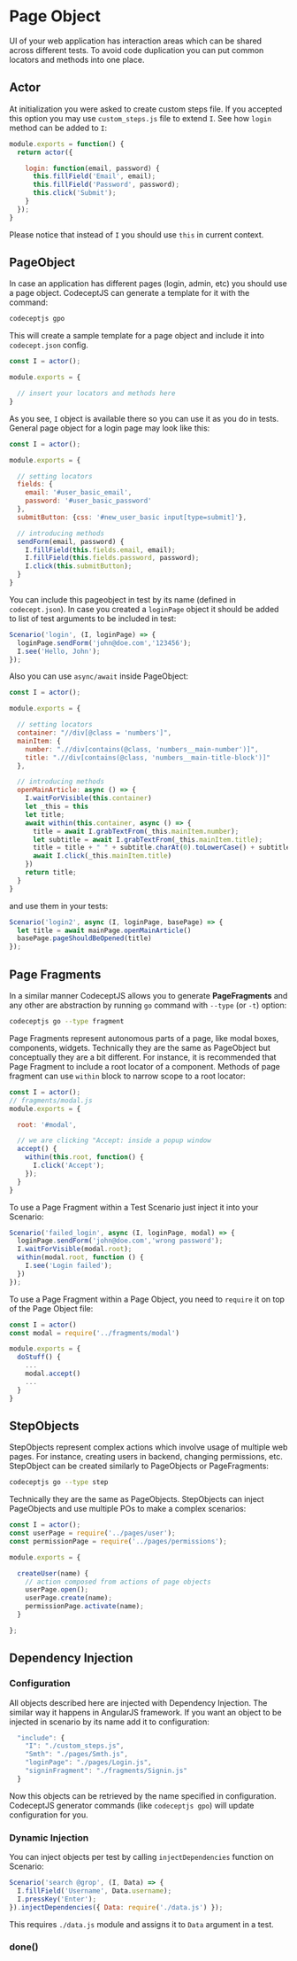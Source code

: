 # Page Object

UI of your web application has interaction areas which can be shared across different tests.
To avoid code duplication you can put common locators and methods into one place.

## Actor

At initialization you were asked to create custom steps file. If you accepted this option you may use `custom_steps.js` file to extend `I`. See how `login` method can be added to `I`:

```js
module.exports = function() {
  return actor({

    login: function(email, password) {
      this.fillField('Email', email);
      this.fillField('Password', password);
      this.click('Submit');
    }
  });
}
```

Please notice that instead of `I` you should use `this` in current context.

## PageObject

In case an application has different pages (login, admin, etc) you should use a page object.
CodeceptJS can generate a template for it with the command:

```sh
codeceptjs gpo
```

This will create a sample template for a page object and include it into `codecept.json` config.

```js
const I = actor();

module.exports = {

  // insert your locators and methods here
}
```

As you see, `I` object is available there so you can use it as you do in tests.
General page object for a login page may look like this:

```js
const I = actor();

module.exports = {

  // setting locators
  fields: {
    email: '#user_basic_email',
    password: '#user_basic_password'
  },
  submitButton: {css: '#new_user_basic input[type=submit]'},

  // introducing methods
  sendForm(email, password) {
    I.fillField(this.fields.email, email);
    I.fillField(this.fields.password, password);
    I.click(this.submitButton);
  }
}
```

You can include this pageobject in test by its name (defined in `codecept.json`). In case you created a `loginPage` object
it should be added to list of test arguments to be included in test:

```js
Scenario('login', (I, loginPage) => {
  loginPage.sendForm('john@doe.com','123456');
  I.see('Hello, John');
});
```

Also you can use `async/await` inside PageObject:

```js
const I = actor();

module.exports = {

  // setting locators
  container: "//div[@class = 'numbers']",
  mainItem: {
    number: ".//div[contains(@class, 'numbers__main-number')]",
    title: ".//div[contains(@class, 'numbers__main-title-block')]"
  },

  // introducing methods
  openMainArticle: async () => {
    I.waitForVisible(this.container)
    let _this = this
    let title;
    await within(this.container, async () => {
      title = await I.grabTextFrom(_this.mainItem.number);
      let subtitle = await I.grabTextFrom(_this.mainItem.title);
      title = title + " " + subtitle.charAt(0).toLowerCase() + subtitle.slice(1);
      await I.click(_this.mainItem.title)
    })
    return title;
  }
}
```

and use them in your tests:

```js
Scenario('login2', async (I, loginPage, basePage) => {
  let title = await mainPage.openMainArticle()
  basePage.pageShouldBeOpened(title)
});
```

## Page Fragments

In a similar manner CodeceptJS allows you to generate **PageFragments** and any other are abstraction
by running `go` command with `--type` (or `-t`) option:

```sh
codeceptjs go --type fragment
```

Page Fragments represent autonomous parts of a page, like modal boxes, components, widgets.
Technically they are the same as PageObject but conceptually they are a bit different.
For instance, it is recommended that Page Fragment to include a root locator of a component.
Methods of page fragment can use `within` block to narrow scope to a root locator:

```js
const I = actor();
// fragments/modal.js
module.exports = {

  root: '#modal',

  // we are clicking "Accept: inside a popup window
  accept() {
    within(this.root, function() {
      I.click('Accept');
    });
  }
}
```

To use a Page Fragment within a Test Scenario just inject it into your Scenario:

```js
Scenario('failed_login', async (I, loginPage, modal) => {
  loginPage.sendForm('john@doe.com','wrong password');
  I.waitForVisible(modal.root);
  within(modal.root, function () {
    I.see('Login failed');
  })
});
```

To use a Page Fragment within a Page Object, you need to `require` it on top of the Page Object file:

```js
const I = actor()
const modal = require('../fragments/modal')

module.exports = { 
  doStuff() {
    ...
    modal.accept()
    ...
  }
}

```

## StepObjects

StepObjects represent complex actions which involve usage of multiple web pages. For instance, creating users in backend, changing permissions, etc.
StepObject can be created similarly to PageObjects or PageFragments:

```sh
codeceptjs go --type step
```

Technically they are the same as PageObjects. StepObjects can inject PageObjects and use multiple POs to make a complex scenarios:

```js
const I = actor();
const userPage = require('../pages/user');
const permissionPage = require('../pages/permissions');

module.exports = {

  createUser(name) {
    // action composed from actions of page objects
    userPage.open();
    userPage.create(name);
    permissionPage.activate(name);
  }

};
```

## Dependency Injection

### Configuration

All objects described here are injected with Dependency Injection. The similar way it happens in AngularJS framework.
If you want an object to be injected in scenario by its name add it to configuration:

```js
  "include": {
    "I": "./custom_steps.js",
    "Smth": "./pages/Smth.js",
    "loginPage": "./pages/Login.js",
    "signinFragment": "./fragments/Signin.js"
  }
```

Now this objects can be retrieved by the name specified in configuration.
CodeceptJS generator commands (like `codeceptjs gpo`) will update configuration for you.

### Dynamic Injection

You can inject objects per test by calling `injectDependencies` function on Scenario:

```js
Scenario('search @grop', (I, Data) => {
  I.fillField('Username', Data.username);
  I.pressKey('Enter');
}).injectDependencies({ Data: require('./data.js') });
```

This requires `./data.js` module and assigns it to `Data` argument in a test.

### done()
